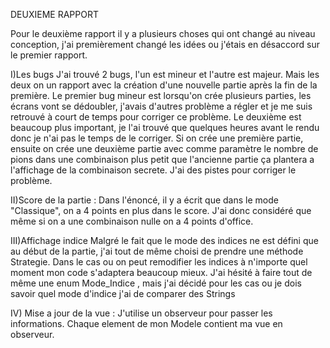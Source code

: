 DEUXIEME RAPPORT

Pour le deuxième rapport il y a plusieurs choses qui ont changé au niveau conception, j'ai premièrement changé les idées ou j'étais en désaccord sur le premier rapport.

I)Les bugs
J'ai trouvé 2 bugs, l'un est mineur et l'autre est majeur. Mais les deux on un rapport avec la création d'une nouvelle partie après la fin de la première.
Le premier bug mineur est lorsqu'on crée plusieurs parties, les écrans vont se dédoubler, j'avais d'autres problème a régler et je me suis retrouvé à court de temps pour corriger ce problème.
Le deuxième est beaucoup plus important, je l'ai trouvé que quelques heures avant le rendu donc je n'ai pas le temps de le corriger. Si on crée une première partie, ensuite on crée une deuxième partie avec comme paramètre le nombre de pions dans une combinaison plus petit que l'ancienne partie ça plantera a l'affichage de la combinaison secrete. J'ai des pistes pour corriger le problème.

II)Score de la partie : 
Dans l'énoncé, il y a écrit que dans le mode "Classique", on a 4 points en plus dans le score. J'ai donc considéré que même si on a une combinaison nulle on a 4 points d'office.

III)Affichage indice
Malgré le fait que le mode des indices ne est défini que au début de la partie, j'ai tout de même choisi de prendre une méthode Strategie. Dans le cas ou on peut remodifier les indices à n'importe quel moment mon code s'adaptera beaucoup mieux.
J'ai hésité à faire tout de même une enum Mode_Indice , mais j'ai décidé pour les cas ou je dois savoir quel mode d'indice j'ai de comparer des Strings

IV) Mise a jour de la vue : 
J'utilise un observeur pour passer les informations. Chaque element de mon Modele contient ma vue en observeur. 

